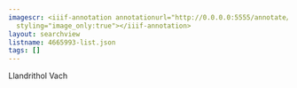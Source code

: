 ```yaml
---
imagescr: <iiif-annotation annotationurl="http://0.0.0.0:5555/annotate/annotations/4665993-1.json"
  styling="image_only:true"></iiif-annotation>
layout: searchview
listname: 4665993-list.json
tags: []
---
```

Llandrithol Vach